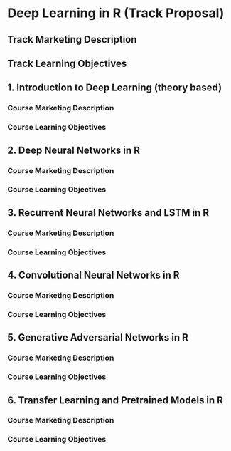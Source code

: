 # Deep Learning in R (Track Proposal)
## Track Marketing Description
## Track Learning Objectives
## 1.	Introduction to Deep Learning (theory based)
### Course Marketing Description
### Course Learning Objectives
## 2.	Deep Neural Networks in R
### Course Marketing Description
### Course Learning Objectives
## 3.	Recurrent Neural Networks and LSTM in R
### Course Marketing Description
### Course Learning Objectives
## 4.	Convolutional Neural Networks in R
### Course Marketing Description
### Course Learning Objectives
## 5.	Generative Adversarial Networks in R
### Course Marketing Description
### Course Learning Objectives
## 6.	Transfer Learning and Pretrained Models in R
### Course Marketing Description
### Course Learning Objectives

